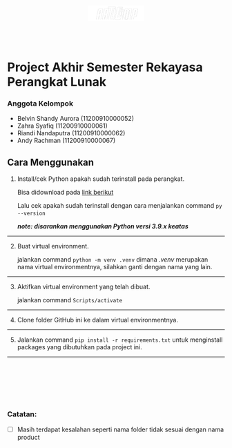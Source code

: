 <p align="center">
     <img src="arctic_geeks/static/assets/articomp.png">
</p>
<br><br>

# Project Akhir Semester Rekayasa Perangkat Lunak
### Anggota Kelompok
* Belvin Shandy Aurora (11200910000052)
* Zahra Syafiq (11200910000061)
* Riandi Nandaputra (11200910000062)
* Andy Rachman (11200910000067)

## Cara Menggunakan
1. Install/cek Python apakah sudah terinstall pada perangkat.

     Bisa didownload pada [link berikut](https://www.python.org/downloads/)
     
     Lalu cek apakah sudah terinstall dengan cara menjalankan command `py --version`
     
     ***note: disarankan menggunakan Python versi 3.9.x keatas***
<hr>

2. Buat virtual environment.

     jalankan command `python -m venv .venv` dimana *.venv* merupakan nama virtual environmentnya, silahkan ganti dengan nama yang lain.
<hr>

3. Aktifkan virtual environment yang telah dibuat.

     jalankan command `Scripts/activate`
<hr>

4. Clone folder GitHub ini ke dalam virtual environmentnya.
     
<hr>

5. Jalankan command `pip install -r requirements.txt` untuk menginstall packages yang dibutuhkan pada project ini.
     
<hr>
<br><br><br><br><br>

### Catatan:
- [ ] Masih terdapat kesalahan seperti nama folder tidak sesuai dengan nama product
